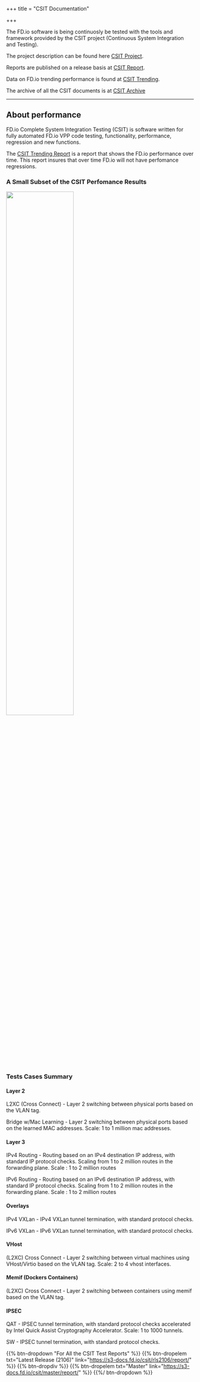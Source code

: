 +++
title = "CSIT Documentation"

+++

The FD.io software is being continuosly be tested with the tools and
framework provided by the CSIT project (Continuous System Integration and Testing).

The project description can be found here [CSIT Project](https://s3-docs.fd.io/csit/master/docs/).

Reports are published on a release basis at [CSIT Report](https://s3-docs.fd.io/csit/master/report/).

Data on FD.io trending performance is found at [CSIT Trending](https://s3-docs.fd.io/csit/master/trending/).

The archive of all the CSIT documents is at [CSIT Archive](https://docs.fd.io/csit/)

----------------------

## About performance

FD.io Complete System Integration Testing (CSIT) is software written for fully automated FD.io VPP code testing, functionality, performance, regression and new functions.

The [CSIT Trending Report](https://s3-docs.fd.io/csit/master/trending) is a report that shows the FD.io performance over time. This report insures that over time FD.io will not have perfomance regressions.


### A Small Subset of the CSIT Perfomance Results

<img src="/img/performance.png" width=60% >

### Tests Cases Summary

#### Layer 2
L2XC (Cross Connect) - Layer 2 switching between physical ports based on the VLAN tag.

Bridge w/Mac Learning - Layer 2 switching between physical ports based on the learned MAC addresses. Scale: 1 to 1 million mac addresses. 

#### Layer 3
IPv4 Routing - Routing based on an IPv4 destination IP address, with standard IP protocol checks. Scaling from 1 to 2 million routes in the forwarding plane. Scale : 1 to 2 million routes

IPv6 Routing - Routing based on an IPv6 destination IP address, with standard IP protocol checks. Scaling from 1 to 2 million routes in the forwarding plane. Scale : 1 to 2 million routes

#### Overlays
IPv4 VXLan - IPv4 VXLan tunnel termination, with standard protocol checks.

IPv6 VXLan - IPv6 VXLan tunnel termination, with standard protocol checks.

#### VHost
(L2XC) Cross Connect - Layer 2 switching between virtual machines using VHost/Virtio based on the VLAN tag. Scale: 2 to 4 vhost interfaces.

#### Memif (Dockers Containers)
(L2XC) Cross Connect - Layer 2 switching between containers using memif based on the VLAN tag.

#### IPSEC
QAT - IPSEC tunnel termination, with standard protocol checks accelerated by Intel Quick Assist Cryptography Accelerator. Scale: 1 to 1000 tunnels.

SW - IPSEC tunnel termination, with standard protocol checks.


{{% btn-dropdown "For All the CSIT Test Reports" %}}
{{% btn-dropelem txt="Latest Release (2106)" link="https://s3-docs.fd.io/csit/rls2106/report/" %}}
{{% btn-dropdiv %}}
{{% btn-dropelem txt="Master" link="https://s3-docs.fd.io/csit/master/report/" %}}
{{%/ btn-dropdown %}}
